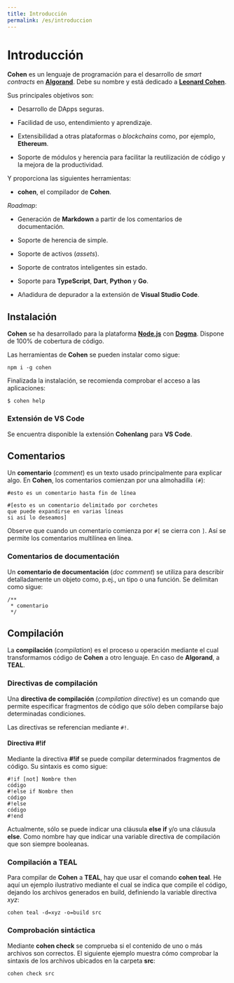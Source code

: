 ```yaml
---
title: Introducción
permalink: /es/introduccion
---
```


# Introducción

**Cohen** es un lenguaje de programación para el desarrollo de *smart contracts* en [**Algorand**](https://algorand.foundation).
Debe su nombre y está dedicado a [**Leonard Cohen**](https://wikipedia.org/wiki/Leonard_Cohen).

Sus principales objetivos son:

- Desarrollo de DApps seguras.

- Facilidad de uso, entendimiento y aprendizaje.

- Extensibilidad a otras plataformas o *blockchains* como, por ejemplo, **Ethereum**.

- Soporte de módulos y herencia para facilitar la reutilización de código y la mejora de la productividad.

Y proporciona las siguientes herramientas:

- **cohen**, el compilador de **Cohen**.

*Roadmap*:

- Generación de **Markdown** a partir de los comentarios de documentación.

- Soporte de herencia de simple.

- Soporte de activos (*assets*).

- Soporte de contratos inteligentes sin estado.

- Soporte para **TypeScript**, **Dart**, **Python** y **Go**.

- Añadidura de depurador a la extensión de **Visual Studio Code**.

## Instalación

**Cohen** se ha desarrollado para la plataforma [**Node.js**](https://nodejs.org) con [**Dogma**](https://dogmalang.com).
Dispone de 100% de cobertura de código.

Las herramientas de **Cohen** se pueden instalar como sigue:

```shell
npm i -g cohen
```

Finalizada la instalación, se recomienda comprobar el acceso a las aplicaciones:

```shell
$ cohen help
```

### Extensión de VS Code

Se encuentra disponible la extensión **Cohenlang** para **VS Code**.

## Comentarios

Un **comentario** (*comment*) es un texto usado principalmente para explicar algo.
En **Cohen**, los comentarios comienzan por una almohadilla `(#`):

```cohen
#esto es un comentario hasta fin de línea

#[esto es un comentario delimitado por corchetes
que puede expandirse en varias líneas
si así lo deseamos]
```

Observe que cuando un comentario comienza por `#[` se cierra con `]`.
Así se permite los comentarios multilínea en línea.

### Comentarios de documentación

Un **comentario de documentación** (*doc comment*) se utiliza para describir detalladamente un objeto como, p.ej., un tipo o una función.
Se delimitan como sigue:

```cohen
/**
 * comentario
 */
```

## Compilación

La **compilación** (*compilation*) es el proceso u operación mediante el cual transformamos código de **Cohen** a otro lenguaje.
En caso de **Algorand**, a **TEAL**.

### Directivas de compilación

Una **directiva de compilación** (*compilation directive*) es un comando que permite especificar fragmentos de código que sólo deben compilarse bajo determinadas condiciones.

Las directivas se referencian mediante `#!`.

#### Directiva #!if

Mediante la directiva **#!if** se puede compilar determinados fragmentos de código.
Su sintaxis es como sigue:

```cohen
#!if [not] Nombre then
código
#!else if Nombre then
código
#!else
código
#!end
```

Actualmente, sólo se puede indicar una cláusula **else if** y/o una cláusula **else**.
Como nombre hay que indicar una variable directiva de compilación que son siempre booleanas.

### Compilación a TEAL

Para compilar de **Cohen** a **TEAL**, hay que usar el comando **cohen teal**.
He aquí un ejemplo ilustrativo mediante el cual se indica que compile el código, dejando los archivos generados en build, definiendo la variable directiva *xyz*:

```shell
cohen teal -d=xyz -o=build src
```

### Comprobación sintáctica

Mediante **cohen check** se comprueba si el contenido de uno o más archivos son correctos.
El siguiente ejemplo muestra cómo comprobar la sintaxis de los archivos ubicados en la carpeta **src**:

```shell
cohen check src
```